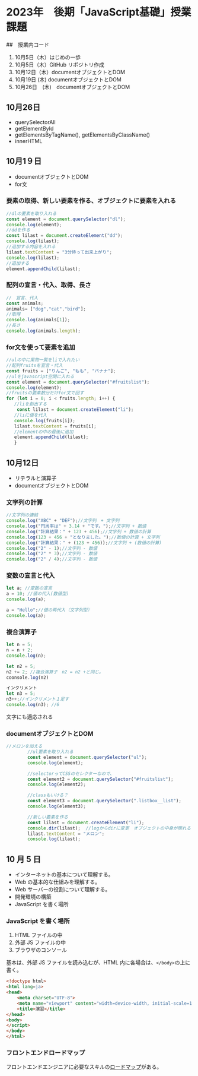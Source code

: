 # 2023年　後期「JavaScript基礎」授業課題

##　授業内コード

1. 10月5日（木）はじめの一歩
2. 10月5日（木）GitHub リポジトリ作成
3. 10月12日（木）documentオブジェクトとDOM
4. 10月19日 (木) documentオブジェクトとDOM
5. 10月26日　(木)　documentオブジェクトとDOM

## 10月26日
- querySelectorAll
- getElementById
- getElementsByTagName(), getElementsByClassName()
- innerHTML

###
## 10月1９日
- documentオブジェクトとDOM
- for文

### 要素の取得、新しい要素を作る、オブジェクトに要素を入れる
```js
//dlの要素を取り入れる
const element = document.querySelector("dl");
console.log(element);
//ddを作る
const lilast = document.createElement("dd");
console.log(lilast);
//追加する内容を入れる
lilast.textContent = "3分待って出来上がり";
console.log(lilast);
//追加する
element.appendChild(lilast);
 ```
### 配列の宣言・代入、取得、長さ
 ```js
 //　宣言、代入
 const animals;
 animals= ["dog","cat","bird"];
 //取得
 console.log(animals[1]);
 //長さ
 console.log(animals.length);
 ```

 ### for文を使って要素を追加
 ```js
 //ulの中に果物一覧をliで入れたい
//配列fruitsを宣言・代入
const fruits = ["りんご", "もも", "バナナ"];
//ulをjavascript空間に入れる
const element = document.querySelector("#fruitslist");
console.log(element);
//fruitsの要素数分だけfor文で回す
for (let i = 0; i < fruits.length; i++) {
    //liを創出する
     const lilast = document.createElement("li");
    //liに値を代入
    console.log(fruits[i]);
    lilast.textContent = fruits[i];
    //elementの中の最後に追加
    element.appendChild(lilast);
    }
 ```




## 10月12日

- リテラルと演算子
- documentオブジェクトとDOM

### 文字列の計算

``` js
//文字列の連結
console.log("ABC" + "DEF");//文字列　+ 文字列
console.log("円周率は" + 3.14 + "です。");//文字列 + 数値
console.log("計算結果：" + 123 + 456);//文字列 + 数値の計算
console.log(123 + 456 + "となりました。");//数値の計算 + 文字列
console.log("計算結果：" + (123 + 456));//文字列 + (数値の計算)
console.log("2" - 1);//文字列 - 数値
console.log("2" * 3);//文字列 - 数値
console.log("2" / 4);//文字列 - 数値
```

### 変数の宣言と代入

```js
let a; //変数の宣言
a = 10; //値の代入(数値型)
console.log(a);

a = "Hello";//値の再代入（文字列型）
console.log(a);
```

### 複合演算子

```js
let n = 5;
n = n + 2;
console.log(n);

let n2 = 5;
n2 += 2; //複合演算子　n2 = n2 +と同じ。
coonsole.log(n2)

インクリメント
let n3 = 5;
n3++;//インクリメント１足す
console.log(n3); //6
```
文字にも適応される

### documentオブジェクトとDOM

```js
//メロンを加える
        //ul要素を取り入れる
        const element = document.querySelector("ul");
        console.log(element);

        //selectorってCSSのセレクターなので、
        const element2 = document.querySelector("#fruitslist");
        console.log(element2);

        //classもいける？
        const element3 = document.querySelector(".listbox__list");
        console.log(element3);

        //新しい要素を作る
        const lilast = document.createElement("li");
        console.dir(lilast);  //logからdirに変更　オブジェクトの中身が現れる
        lilast.textContent = "メロン";
        console.log(lilast);
```


## 10 月 5 日

- インターネットの基本について理解する。
- Web の基本的な仕組みを理解する。
- Web サーバーの役割について理解する。
- 開発環境の構築
- JavaScript を書く場所

### JavaScript を書く場所

1. HTML ファイルの中
1. 外部 JS ファイルの中
1. ブラウザのコンソール

基本は、外部 JS ファイルを読み込むが、HTML 内に各場合は、`</body>`の上に書く。

```html
<!doctype html>
<html lang=ja>
<head>
    <meta charset="UTF-8">
    <meta name="viewport" content="width=device-width, initial-scale=1.0">
    <title>演習</title>
</head>
<body>
</script>
</body>
</html>
```

### フロントエンドロードマップ

フロントエンドエンジニアに必要なスキルの[ロードマップ](https://roadmap.sh/frontend)がある。